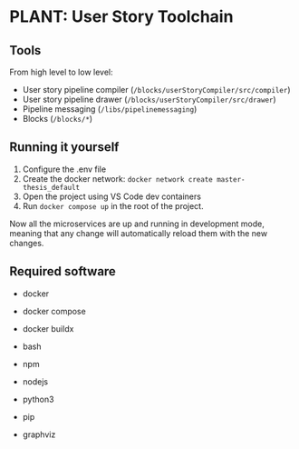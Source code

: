 # PLANT: User Story Toolchain

## Tools
From high level to low level:
- User story pipeline compiler (`/blocks/userStoryCompiler/src/compiler`)
- User story pipeline drawer (`/blocks/userStoryCompiler/src/drawer`)
- Pipeline messaging (`/libs/pipelinemessaging`)
- Blocks (`/blocks/*`)

## Running it yourself
1. Configure the .env file
1. Create the docker network: `docker network create master-thesis_default`
1. Open the project using VS Code dev containers
1. Run `docker compose up` in the root of the project.

Now all the microservices are up and running in development mode, meaning that any change will automatically reload them with the new changes.

## Required software
- docker
- docker compose
- docker buildx
- bash

- npm
- nodejs

- python3
- pip

- graphviz

